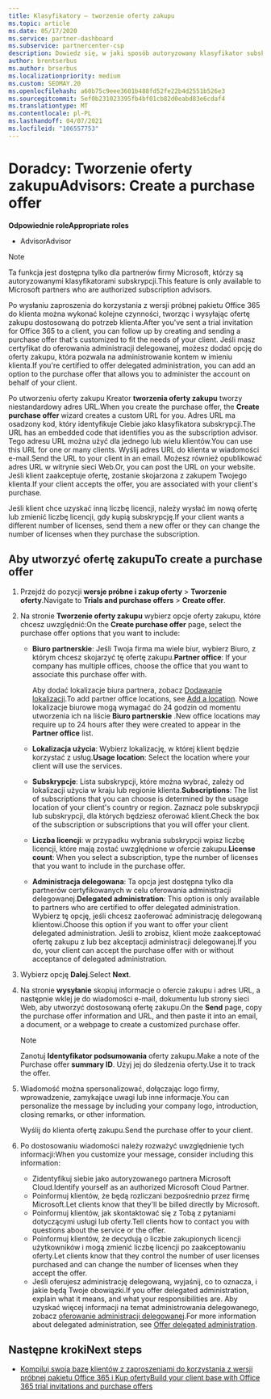 ```yaml
---
title: Klasyfikatory — tworzenie oferty zakupu
ms.topic: article
ms.date: 05/17/2020
ms.service: partner-dashboard
ms.subservice: partnercenter-csp
description: Dowiedz się, w jaki sposób autoryzowany klasyfikator subskrypcji może użyć Centrum partnerskiego, aby utworzyć ofertę zakupu i niestandardowy adres URL do uwzględnienia w zaproszeniach do wersji próbnej pakietu Office 365.
author: brentserbus
ms.author: brserbus
ms.localizationpriority: medium
ms.custom: SEOMAY.20
ms.openlocfilehash: a60b75c9eee3601b488fd52fe22b4d2551b526e3
ms.sourcegitcommit: 5ef0b231023395fb4bf01cb82d0eabd83e6cdaf4
ms.translationtype: MT
ms.contentlocale: pl-PL
ms.lasthandoff: 04/07/2021
ms.locfileid: "106557753"
---
```

# <a name="advisors-create-a-purchase-offer"></a><span data-ttu-id="b8e6c-103">Doradcy: Tworzenie oferty zakupu</span><span class="sxs-lookup"><span data-stu-id="b8e6c-103">Advisors: Create a purchase offer</span></span>

 
<span data-ttu-id="b8e6c-104">**Odpowiednie role**</span><span class="sxs-lookup"><span data-stu-id="b8e6c-104">**Appropriate roles**</span></span>

- <span data-ttu-id="b8e6c-105">Advisor</span><span class="sxs-lookup"><span data-stu-id="b8e6c-105">Advisor</span></span>


> [!NOTE]
> <span data-ttu-id="b8e6c-106">Ta funkcja jest dostępna tylko dla partnerów firmy Microsoft, którzy są autoryzowanymi klasyfikatorami subskrypcji.</span><span class="sxs-lookup"><span data-stu-id="b8e6c-106">This feature is only available to Microsoft partners who are authorized subscription advisors.</span></span>

<span data-ttu-id="b8e6c-107">Po wysłaniu zaproszenia do korzystania z wersji próbnej pakietu Office 365 do klienta można wykonać kolejne czynności, tworząc i wysyłając ofertę zakupu dostosowaną do potrzeb klienta.</span><span class="sxs-lookup"><span data-stu-id="b8e6c-107">After you've sent a trial invitation for Office 365 to a client, you can follow up by creating and sending a purchase offer that's customized to fit the needs of your client.</span></span> <span data-ttu-id="b8e6c-108">Jeśli masz certyfikat do oferowania administracji delegowanej, możesz dodać opcję do oferty zakupu, która pozwala na administrowanie kontem w imieniu klienta.</span><span class="sxs-lookup"><span data-stu-id="b8e6c-108">If you're certified to offer delegated administration, you can add an option to the purchase offer that allows you to administer the account on behalf of your client.</span></span>

<span data-ttu-id="b8e6c-109">Po utworzeniu oferty zakupu Kreator **tworzenia oferty zakupu** tworzy niestandardowy adres URL.</span><span class="sxs-lookup"><span data-stu-id="b8e6c-109">When you create the purchase offer, the **Create purchase offer** wizard creates a custom URL for you.</span></span> <span data-ttu-id="b8e6c-110">Adres URL ma osadzony kod, który identyfikuje Ciebie jako klasyfikatora subskrypcji.</span><span class="sxs-lookup"><span data-stu-id="b8e6c-110">The URL has an embedded code that identifies you as the subscription advisor.</span></span> <span data-ttu-id="b8e6c-111">Tego adresu URL można użyć dla jednego lub wielu klientów.</span><span class="sxs-lookup"><span data-stu-id="b8e6c-111">You can use this URL for one or many clients.</span></span> <span data-ttu-id="b8e6c-112">Wyślij adres URL do klienta w wiadomości e-mail.</span><span class="sxs-lookup"><span data-stu-id="b8e6c-112">Send the URL to your client in an email.</span></span> <span data-ttu-id="b8e6c-113">Możesz również opublikować adres URL w witrynie sieci Web.</span><span class="sxs-lookup"><span data-stu-id="b8e6c-113">Or, you can post the URL on your website.</span></span> <span data-ttu-id="b8e6c-114">Jeśli klient zaakceptuje ofertę, zostanie skojarzona z zakupem Twojego klienta.</span><span class="sxs-lookup"><span data-stu-id="b8e6c-114">If your client accepts the offer, you are associated with your client's purchase.</span></span>

<span data-ttu-id="b8e6c-115">Jeśli klient chce uzyskać inną liczbę licencji, należy wysłać im nową ofertę lub zmienić liczbę licencji, gdy kupią subskrypcję.</span><span class="sxs-lookup"><span data-stu-id="b8e6c-115">If your client wants a different number of licenses, send them a new offer or they can change the number of licenses when they purchase the subscription.</span></span>

## <a name="to-create-a-purchase-offer"></a><span data-ttu-id="b8e6c-116">Aby utworzyć ofertę zakupu</span><span class="sxs-lookup"><span data-stu-id="b8e6c-116">To create a purchase offer</span></span>

1. <span data-ttu-id="b8e6c-117">Przejdź do pozycji **wersje próbne i zakup oferty**  >  **Tworzenie oferty**.</span><span class="sxs-lookup"><span data-stu-id="b8e6c-117">Navigate to **Trials and purchase offers** > **Create offer**.</span></span>

2. <span data-ttu-id="b8e6c-118">Na stronie **Tworzenie oferty zakupu** wybierz opcje oferty zakupu, które chcesz uwzględnić:</span><span class="sxs-lookup"><span data-stu-id="b8e6c-118">On the **Create purchase offer** page, select the purchase offer options that you want to include:</span></span>

    - <span data-ttu-id="b8e6c-119">**Biuro partnerskie**: Jeśli Twoja firma ma wiele biur, wybierz Biuro, z którym chcesz skojarzyć tę ofertę zakupu.</span><span class="sxs-lookup"><span data-stu-id="b8e6c-119">**Partner office**: If your company has multiple offices, choose the office that you want to associate this purchase offer with.</span></span>

        <span data-ttu-id="b8e6c-120">Aby dodać lokalizacje biura partnera, zobacz [Dodawanie lokalizacji](manage-locations.md).</span><span class="sxs-lookup"><span data-stu-id="b8e6c-120">To add partner office locations, see [Add a location](manage-locations.md).</span></span> <span data-ttu-id="b8e6c-121">Nowe lokalizacje biurowe mogą wymagać do 24 godzin od momentu utworzenia ich na liście **Biuro partnerskie** .</span><span class="sxs-lookup"><span data-stu-id="b8e6c-121">New office locations may require up to 24 hours after they were created to appear in the **Partner office** list.</span></span>

    - <span data-ttu-id="b8e6c-122">**Lokalizacja użycia**: Wybierz lokalizację, w której klient będzie korzystać z usług.</span><span class="sxs-lookup"><span data-stu-id="b8e6c-122">**Usage location**: Select the location where your client will use the services.</span></span>
    - <span data-ttu-id="b8e6c-123">**Subskrypcje**: Lista subskrypcji, które można wybrać, zależy od lokalizacji użycia w kraju lub regionie klienta.</span><span class="sxs-lookup"><span data-stu-id="b8e6c-123">**Subscriptions**: The list of subscriptions that you can choose is determined by the usage location of your client's country or region.</span></span> <span data-ttu-id="b8e6c-124">Zaznacz pole subskrypcji lub subskrypcji, dla których będziesz oferować klient.</span><span class="sxs-lookup"><span data-stu-id="b8e6c-124">Check the box of the subscription or subscriptions that you will offer your client.</span></span>
    - <span data-ttu-id="b8e6c-125">**Liczba licencji**: w przypadku wybrania subskrypcji wpisz liczbę licencji, które mają zostać uwzględnione w ofercie zakupu.</span><span class="sxs-lookup"><span data-stu-id="b8e6c-125">**License count**: When you select a subscription, type the number of licenses that you want to include in the purchase offer.</span></span>
    - <span data-ttu-id="b8e6c-126">**Administracja delegowana**: Ta opcja jest dostępna tylko dla partnerów certyfikowanych w celu oferowania administracji delegowanej.</span><span class="sxs-lookup"><span data-stu-id="b8e6c-126">**Delegated administration**: This option is only available to partners who are certified to offer delegated administration.</span></span> <span data-ttu-id="b8e6c-127">Wybierz tę opcję, jeśli chcesz zaoferować administrację delegowaną klientowi.</span><span class="sxs-lookup"><span data-stu-id="b8e6c-127">Choose this option if you want to offer your client delegated administration.</span></span> <span data-ttu-id="b8e6c-128">Jeśli to zrobisz, klient może zaakceptować ofertę zakupu z lub bez akceptacji administracji delegowanej.</span><span class="sxs-lookup"><span data-stu-id="b8e6c-128">If you do, your client can accept the purchase offer with or without acceptance of delegated administration.</span></span>

3. <span data-ttu-id="b8e6c-129">Wybierz opcję **Dalej**.</span><span class="sxs-lookup"><span data-stu-id="b8e6c-129">Select **Next**.</span></span>

4. <span data-ttu-id="b8e6c-130">Na stronie **wysyłanie** skopiuj informacje o ofercie zakupu i adres URL, a następnie wklej je do wiadomości e-mail, dokumentu lub strony sieci Web, aby utworzyć dostosowaną ofertę zakupu.</span><span class="sxs-lookup"><span data-stu-id="b8e6c-130">On the **Send** page, copy the purchase offer information and URL, and then paste it into an email, a document, or a webpage to create a customized purchase offer.</span></span>

    > [!NOTE]
    > <span data-ttu-id="b8e6c-131">Zanotuj **Identyfikator podsumowania** oferty zakupu.</span><span class="sxs-lookup"><span data-stu-id="b8e6c-131">Make a note of the Purchase offer **summary ID**.</span></span> <span data-ttu-id="b8e6c-132">Użyj jej do śledzenia oferty.</span><span class="sxs-lookup"><span data-stu-id="b8e6c-132">Use it to track the offer.</span></span>

5. <span data-ttu-id="b8e6c-133">Wiadomość można spersonalizować, dołączając logo firmy, wprowadzenie, zamykające uwagi lub inne informacje.</span><span class="sxs-lookup"><span data-stu-id="b8e6c-133">You can personalize the message by including your company logo, introduction, closing remarks, or other information.</span></span>

    <span data-ttu-id="b8e6c-134">Wyślij do klienta ofertę zakupu.</span><span class="sxs-lookup"><span data-stu-id="b8e6c-134">Send the purchase offer to your client.</span></span>

6. <span data-ttu-id="b8e6c-135">Po dostosowaniu wiadomości należy rozważyć uwzględnienie tych informacji:</span><span class="sxs-lookup"><span data-stu-id="b8e6c-135">When you customize your message, consider including this information:</span></span>

    - <span data-ttu-id="b8e6c-136">Zidentyfikuj siebie jako autoryzowanego partnera Microsoft Cloud.</span><span class="sxs-lookup"><span data-stu-id="b8e6c-136">Identify yourself as an authorized Microsoft Cloud Partner.</span></span>
    - <span data-ttu-id="b8e6c-137">Poinformuj klientów, że będą rozliczani bezpośrednio przez firmę Microsoft.</span><span class="sxs-lookup"><span data-stu-id="b8e6c-137">Let clients know that they'll be billed directly by Microsoft.</span></span>
    - <span data-ttu-id="b8e6c-138">Poinformuj klientów, jak skontaktować się z Tobą z pytaniami dotyczącymi usługi lub oferty.</span><span class="sxs-lookup"><span data-stu-id="b8e6c-138">Tell clients how to contact you with questions about the service or the offer.</span></span>
    - <span data-ttu-id="b8e6c-139">Poinformuj klientów, że decydują o liczbie zakupionych licencji użytkowników i mogą zmienić liczbę licencji po zaakceptowaniu oferty.</span><span class="sxs-lookup"><span data-stu-id="b8e6c-139">Let clients know that they control the number of user licenses purchased and can change the number of licenses when they accept the offer.</span></span>
    - <span data-ttu-id="b8e6c-140">Jeśli oferujesz administrację delegowaną, wyjaśnij, co to oznacza, i jakie będą Twoje obowiązki.</span><span class="sxs-lookup"><span data-stu-id="b8e6c-140">If you offer delegated administration, explain what it means, and what your responsibilities are.</span></span> <span data-ttu-id="b8e6c-141">Aby uzyskać więcej informacji na temat administrowania delegowanego, zobacz [oferowanie administracji delegowanej](customers-revoke-admin-privileges.md).</span><span class="sxs-lookup"><span data-stu-id="b8e6c-141">For more information about delegated administration, see [Offer delegated administration](customers-revoke-admin-privileges.md).</span></span>

## <a name="next-steps"></a><span data-ttu-id="b8e6c-142">Następne kroki</span><span class="sxs-lookup"><span data-stu-id="b8e6c-142">Next steps</span></span>

- [<span data-ttu-id="b8e6c-143">Kompiluj swoją bazę klientów z zaproszeniami do korzystania z wersji próbnej pakietu Office 365 i Kup oferty</span><span class="sxs-lookup"><span data-stu-id="b8e6c-143">Build your client base with Office 365 trial invitations and purchase offers</span></span>](advisors-build-your-business.md)